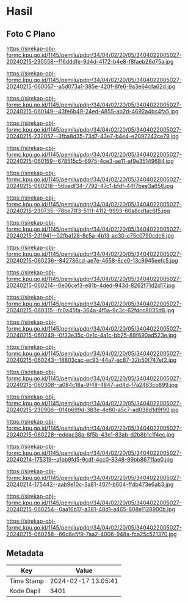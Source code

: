 # Hasil

## Foto C Plano

https://sirekap-obj-formc.kpu.go.id/1145/pemilu/pdpr/34/04/02/20/05/3404022005027-20240215-230558--f16dddfe-9d4d-4172-b4e8-f8faeb28d75a.jpg

https://sirekap-obj-formc.kpu.go.id/1145/pemilu/pdpr/34/04/02/20/05/3404022005027-20240215-060057--a5d073a1-385e-420f-8fe6-9a3e64cfa62d.jpg

https://sirekap-obj-formc.kpu.go.id/1145/pemilu/pdpr/34/04/02/20/05/3404022005027-20240215-060149--43fe6b49-24ed-4855-ab2d-4692a4bc4fa5.jpg

https://sirekap-obj-formc.kpu.go.id/1145/pemilu/pdpr/34/04/02/20/05/3404022005027-20240215-232057--3fba8d35-73d7-43e7-b4e4-e2097242ce79.jpg

https://sirekap-obj-formc.kpu.go.id/1145/pemilu/pdpr/34/04/02/20/05/3404022005027-20240215-060159--678515c5-6975-4ce3-ae11-af9e35149684.jpg

https://sirekap-obj-formc.kpu.go.id/1145/pemilu/pdpr/34/04/02/20/05/3404022005027-20240215-060218--56bedf34-7792-47c1-bfdf-44f7bee3a656.jpg

https://sirekap-obj-formc.kpu.go.id/1145/pemilu/pdpr/34/04/02/20/05/3404022005027-20240215-230735--78be71f3-5111-4112-9993-60a8cd1ac6f5.jpg

https://sirekap-obj-formc.kpu.go.id/1145/pemilu/pdpr/34/04/02/20/05/3404022005027-20240215-231941--02fba128-8c5a-4b13-ac30-c75c0790cdc6.jpg

https://sirekap-obj-formc.kpu.go.id/1145/pemilu/pdpr/34/04/02/20/05/3404022005027-20240215-060236--842736cd-ae7e-4658-8ce0-13c9945eefc5.jpg

https://sirekap-obj-formc.kpu.go.id/1145/pemilu/pdpr/34/04/02/20/05/3404022005027-20240215-060214--0e06cef3-e81b-4ded-943d-8262f71d2d17.jpg

https://sirekap-obj-formc.kpu.go.id/1145/pemilu/pdpr/34/04/02/20/05/3404022005027-20240215-060315--fc0a45fa-364a-4f5a-9c3c-62fdcc8035d8.jpg

https://sirekap-obj-formc.kpu.go.id/1145/pemilu/pdpr/34/04/02/20/05/3404022005027-20240215-060249--0f33e35c-0e1c-4a1c-bb25-88f690ad523e.jpg

https://sirekap-obj-formc.kpu.go.id/1145/pemilu/pdpr/34/04/02/20/05/3404022005027-20240215-060243--18803cac-ec93-44a7-ac87-32b50f747ef2.jpg

https://sirekap-obj-formc.kpu.go.id/1145/pemilu/pdpr/34/04/02/20/05/3404022005027-20240215-060308--a084c18a-9f48-4847-ad4d-f7a2463cb899.jpg

https://sirekap-obj-formc.kpu.go.id/1145/pemilu/pdpr/34/04/02/20/05/3404022005027-20240215-230906--014b699d-383e-4e80-a5c7-ad038d1d9f90.jpg

https://sirekap-obj-formc.kpu.go.id/1145/pemilu/pdpr/34/04/02/20/05/3404022005027-20240215-060228--eddac38a-8f5b-43e1-83ab-d2b8b1c1f4ec.jpg

https://sirekap-obj-formc.kpu.go.id/1145/pemilu/pdpr/34/04/02/20/05/3404022005027-20240214-175319--a1bb9fd5-9cdf-4cc0-8348-99bb86711ae0.jpg

https://sirekap-obj-formc.kpu.go.id/1145/pemilu/pdpr/34/04/02/20/05/3404022005027-20240214-175442--aab9e10c-3a81-407f-b604-ffdb473e6ab3.jpg

https://sirekap-obj-formc.kpu.go.id/1145/pemilu/pdpr/34/04/02/20/05/3404022005027-20240215-060254--0aa16b17-a381-48d1-a465-808e1128900b.jpg

https://sirekap-obj-formc.kpu.go.id/1145/pemilu/pdpr/34/04/02/20/05/3404022005027-20240215-060258--66d8e5f9-7aa2-4006-948a-fca25c521370.jpg


## Metadata

| Key        | Value               |
| ---------- | ------------------- |
| Time Stamp | 2024-02-17 13:05:41 |
| Kode Dapil | 3401                |



